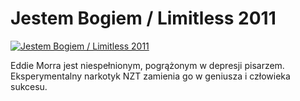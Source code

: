 Jestem Bogiem / Limitless 2011 
=============
[![Jestem Bogiem / Limitless 2011 ](http://vidos.pl/images/player.gif)](http://vidos.pl/jestem-bogiem-limitless-2011)

 Eddie Morra jest niespełnionym, pogrążonym w depresji pisarzem. Eksperymentalny narkotyk NZT zamienia go w geniusza i człowieka sukcesu.
